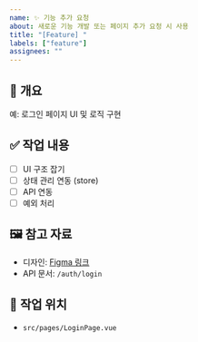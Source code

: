```yaml
---
name: ✨ 기능 추가 요청
about: 새로운 기능 개발 또는 페이지 추가 요청 시 사용
title: "[Feature] "
labels: ["feature"]
assignees: ""
---
```


## 📌 개요
예: 로그인 페이지 UI 및 로직 구현

## ✅ 작업 내용
- [ ] UI 구조 잡기
- [ ] 상태 관리 연동 (store)
- [ ] API 연동
- [ ] 예외 처리

## 🖼 참고 자료
- 디자인: [Figma 링크](https://figma.com)
- API 문서: `/auth/login`

## 📁 작업 위치
- `src/pages/LoginPage.vue`